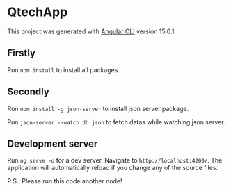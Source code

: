 # QtechApp

This project was generated with [Angular CLI](https://github.com/angular/angular-cli) version 15.0.1.

## Firstly 

Run `npm install` to install all packages. 

## Secondly 

Run `npm install -g json-server` to install json server package.

Run `json-server --watch db.json` to fetch datas while watching json server. 



## Development server

Run `ng serve -o` for a dev server. Navigate to `http://localhost:4200/`. The application will automatically reload if you change any of the source files.

P.S.: Please run this code another node!

